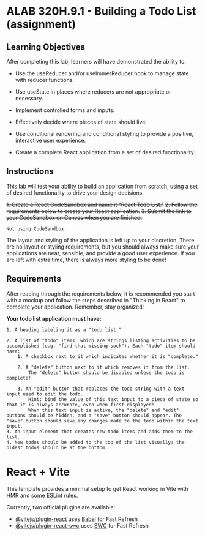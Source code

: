 # ALAB 320H.9.1 - Building a Todo List (assignment)

## Learning Objectives

After completing this lab, learners will have demonstrated the ability to:

- Use the useReducer and/or useImmerReducer hook to manage state with reducer functions.

- Use useState in places where reducers are not appropriate or necessary.
- Implement controlled forms and inputs.
- Effectively decide where pieces of state should live.
- Use conditional rendering and conditional styling to provide a positive, interactive user experience.
- Create a complete React application from a set of desired functionality.


## Instructions

This lab will test your ability to build an application from scratch, using a set of desired functionality to drive your design decisions.

   
~~1. Create a React CodeSandbox and name it "React Todo List."~~
~~2. Follow the requirements below to create your React application.~~
~~3. Submit the link to your CodeSandbox on Canvas when you are finished.~~

    Not using CodeSandbox.

The layout and styling of the application is left up to your discretion. There are no layout or styling requirements, but you should always make sure your applications are neat, sensible, and provide a good user experience. If you are left with extra time, there is always more styling to be done!

## Requirements

After reading through the requirements below, it is recommended you start with a mockup and follow the steps described in "Thinking in React" to complete your application. Remember, stay organized!

**Your todo list application must have:**



    1. A heading labeling it as a "todo list."

    2. A list of "todo" items, which are strings listing activities to be accomplished (e.g. "find that missing sock"). Each "todo" item should have:
        1. A checkbox next to it which indicates whether it is "complete."

        2. A "delete" button next to it which removes it from the list.
            The "delete" button should be disabled unless the todo is complete!

        3. An "edit" button that replaces the todo string with a text input used to edit the todo.
            Hint: bind the value of this text input to a piece of state so that it is always accurate, even when first displayed!
            When this text input is active, the "delete" and "edit" buttons should be hidden, and a "save" button should appear. The "save" button should save any changes made to the todo within the text input.
    3. An input element that creates new todo items and adds them to the list.
    4. New todos should be added to the top of the list visually; the oldest todos should be at the bottom.










# React + Vite

This template provides a minimal setup to get React working in Vite with HMR and some ESLint rules.

Currently, two official plugins are available:

- [@vitejs/plugin-react](https://github.com/vitejs/vite-plugin-react/blob/main/packages/plugin-react/README.md) uses [Babel](https://babeljs.io/) for Fast Refresh
- [@vitejs/plugin-react-swc](https://github.com/vitejs/vite-plugin-react-swc) uses [SWC](https://swc.rs/) for Fast Refresh
